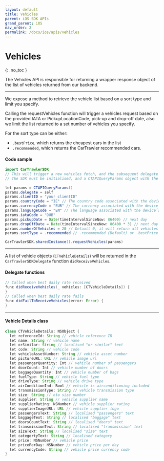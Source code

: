 ```yaml
---
layout: default
title: Vehicles
parent: iOS SDK APIs
grand_parent: iOS
nav_order: 2
permalink: /docs/ios/apis/vehicles
---
```


# Vehicles

{: .no_toc }

The Vehicles API is responsible for returning a wrapper response object of the list of vehicles returned from our backend. 

---

We expose a method to retrieve the vehicle list based on a sort type and limit you specify.

Calling the requestVehicles function will trigger a vehicles request based on the provided IATA or PickupLocationCode, pick-up and drop-off date, also we limit the list returned to a set number of vehicles you specify.

For the sort type can be either:
- `.bestPrice`, which returns the cheapest cars in the list
- `.recommended`, which returns the CarTrawler recommended cars.

#### Code sample

```java
import CarTrawlerSDK
// This will trigger a new vehicles fetch, and the subsequent delegate callbacks
// The SDK must be initialised, and a CTAPIQueryParams object with the necessary parameters must be set before callingthis method
  
let params = CTAPIQueryParams()  
params.delegate = self
params.clientID = "your clientID"
params.countryCode = "IE" // The country code associated with the device’s system region is used by default.
params.currencyCode = "EUR" // The currency associated with the device’s system region is used by default.
params.languageCode = "EN" // The language associated with the device’s system region is used by default.
params.iataCode = "DUB"
params.pickupDate = Date(timeIntervalSinceNow: 86400) // next day
params.dropOffDate = Date(timeIntervalSinceNow: 86400 * 3) // next day + 3 days
params.numberOfVehicles = 20 // Default 0, it will return all vehicles
params.sortType = .recommended // .recommended (Default) or .bestPrice

CarTrawlerSDK.sharedInstance().requestVehicles(params)
```
---

A list of vehicle objects (`CTVehicleDetails`) will be returned in the `CarTrawlerSDKDelegate` function `didReceiveVehicles`.
#### Delegate functions

```java
// Called when best daily rate received
func didReceiveVehicles(_ vehicles: [CTVehicleDetails]) {
}
// Called when best daily rate fails
func didFailToReceiveVehicles(error: Error) {
}
```

---

#### Vehicle Details class
```java
class CTVehicleDetails: NSObject {
  let referenceId: String // vehicle reference ID 
  let name: String // vehicle name
  let orSimilar: String // localised "or similar" text
  let code: String // vehicle code 
  let vehicleAssetNumber: String // vehicle asset number
  let pictureURL: URL // vehicle image url 
  let passengerQuantity: Int // vehicle number of passengers
  let doorCount: Int // vehicle number of doors 
  let baggageQuantity: Int // vehicle number of bags
  let fuelType: String // vehicle fuel type
  let driveType: String // vehicle drive type
  let airConditionInd: Bool // vehicle is airconditioning included
  let transmissionType: String // vehicle transmission type 
  let size: String // ota size number
  let supplier: String // vehicle supplier name
  let supplierRating: NSNumber // vehicle supplier rating
  let supplierImageURL: URL // vehicle supplier logo
  let passengersText: String // localised "passengers" text
  let baggageText: String // localised "baggage" text
  let doorsCountText: String // localised "doors" text
  let transmissionText: String // localised "transmission" text
  let sizeText: String // localised "size" text
  let categortyText: String // localised category
  let price: NSNumber // vehicle price
  let pricePerDay: NSNumber // vehicle price per day
  let currencyCode: String // vehicle price currency code
}
```